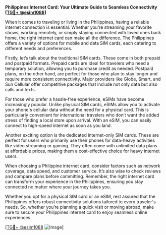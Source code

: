 **Philippines Internet Card: Your Ultimate Guide to Seamless Connectivity [[TG💪+ @esim1088](https://t.me/s/esim1088)]**

When it comes to traveling or living in the Philippines, having a reliable internet connection is essential. Whether you're streaming your favorite shows, working remotely, or simply staying connected with loved ones back home, the right internet card can make all the difference. The Philippines offers a variety of options for mobile and data SIM cards, each catering to different needs and preferences.

Firstly, let’s talk about the traditional SIM cards. These come in both prepaid and postpaid formats. Prepaid cards are ideal for travelers who need a temporary solution, allowing you to purchase credit as needed. Postpaid plans, on the other hand, are perfect for those who plan to stay longer and require more consistent connectivity. Major providers like Globe, Smart, and Sun Cellular offer competitive packages that include not only data but also calls and texts.

For those who prefer a hassle-free experience, eSIMs have become increasingly popular. Unlike physical SIM cards, eSIMs allow you to activate your phone's cellular data without the need for a physical card. This is particularly convenient for international travelers who don’t want the added stress of finding a local store upon arrival. With an eSIM, you can easily connect to high-speed internet as soon as you land.

Another exciting option is the dedicated internet-only SIM cards. These are perfect for users who primarily use their phones for data-heavy activities like video streaming or gaming. They often come with unlimited data plans at affordable prices, making them a cost-effective choice for heavy internet users.

When choosing a Philippine internet card, consider factors such as network coverage, data speed, and customer service. It’s also wise to check reviews and compare plans before committing. Remember, the right internet card can transform your experience in the Philippines, ensuring you stay connected no matter where your journey takes you.

Whether you opt for a physical SIM card or an eSIM, rest assured that the Philippines offers robust connectivity solutions tailored to every traveler's needs. So, whether you’re planning a quick visit or moving abroad, make sure to secure your Philippines internet card to enjoy seamless online experiences.

[[TG💪+ @esim1088](https://t.me/s/esim1088) ![Image](https://i.postimg.cc/Y0z9fWf4/image.png)]